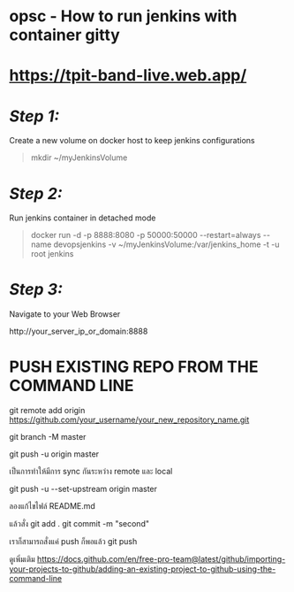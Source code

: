 # opsc - How to run jenkins with container gitty
# https://tpit-band-live.web.app/

# *Step 1:*

Create a new volume on docker host to keep jenkins configurations

> mkdir ~/myJenkinsVolume

# *Step 2:*

Run jenkins container in detached mode

> docker run -d -p 8888:8080 -p 50000:50000 --restart=always --name devopsjenkins  -v ~/myJenkinsVolume:/var/jenkins_home -t -u root jenkins

# *Step 3:*

Navigate to your Web Browser 

http://your_server_ip_or_domain:8888


# PUSH EXISTING REPO FROM THE COMMAND LINE

git remote add origin https://github.com/your_username/your_new_repository_name.git

git branch -M master

git push -u origin master

เป็นการทำให้มีการ sync กันระหว่าง remote และ local

git push -u --set-upstream origin master

ลองแก้ไขไฟล์ README.md

แล้วสั่ง
git add .
git commit -m "second"

เราก็สามารถสั่งแค่ push ก็พอแล้ว
git push

ดูเพิ่มเติม
https://docs.github.com/en/free-pro-team@latest/github/importing-your-projects-to-github/adding-an-existing-project-to-github-using-the-command-line
